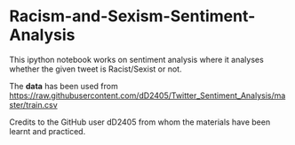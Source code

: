 # Racism-and-Sexism-Sentiment-Analysis

This ipython notebook works on sentiment analysis where it analyses whether the given tweet is Racist/Sexist or not.

The **data** has been used from https://raw.githubusercontent.com/dD2405/Twitter_Sentiment_Analysis/master/train.csv

Credits to the GitHub user dD2405 from whom the materials have been learnt and practiced.

